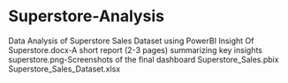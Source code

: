 # Superstore-Analysis
Data Analysis of Superstore Sales Dataset using PowerBI
Insight  Of Superstore.docx-A short report (2-3 pages) summarizing key insights
superstore.png-Screenshots of the final dashboard
Superstore_Sales.pbix
Superstore_Sales_Dataset.xlsx

